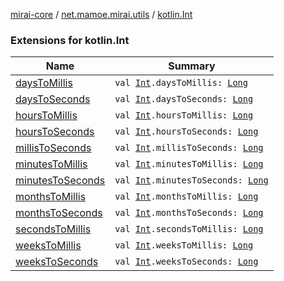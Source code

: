 [mirai-core](../../index.md) / [net.mamoe.mirai.utils](../index.md) / [kotlin.Int](./index.md)

### Extensions for kotlin.Int

| Name | Summary |
|---|---|
| [daysToMillis](days-to-millis.md) | `val `[`Int`](https://kotlinlang.org/api/latest/jvm/stdlib/kotlin/-int/index.html)`.daysToMillis: `[`Long`](https://kotlinlang.org/api/latest/jvm/stdlib/kotlin/-long/index.html) |
| [daysToSeconds](days-to-seconds.md) | `val `[`Int`](https://kotlinlang.org/api/latest/jvm/stdlib/kotlin/-int/index.html)`.daysToSeconds: `[`Long`](https://kotlinlang.org/api/latest/jvm/stdlib/kotlin/-long/index.html) |
| [hoursToMillis](hours-to-millis.md) | `val `[`Int`](https://kotlinlang.org/api/latest/jvm/stdlib/kotlin/-int/index.html)`.hoursToMillis: `[`Long`](https://kotlinlang.org/api/latest/jvm/stdlib/kotlin/-long/index.html) |
| [hoursToSeconds](hours-to-seconds.md) | `val `[`Int`](https://kotlinlang.org/api/latest/jvm/stdlib/kotlin/-int/index.html)`.hoursToSeconds: `[`Long`](https://kotlinlang.org/api/latest/jvm/stdlib/kotlin/-long/index.html) |
| [millisToSeconds](millis-to-seconds.md) | `val `[`Int`](https://kotlinlang.org/api/latest/jvm/stdlib/kotlin/-int/index.html)`.millisToSeconds: `[`Long`](https://kotlinlang.org/api/latest/jvm/stdlib/kotlin/-long/index.html) |
| [minutesToMillis](minutes-to-millis.md) | `val `[`Int`](https://kotlinlang.org/api/latest/jvm/stdlib/kotlin/-int/index.html)`.minutesToMillis: `[`Long`](https://kotlinlang.org/api/latest/jvm/stdlib/kotlin/-long/index.html) |
| [minutesToSeconds](minutes-to-seconds.md) | `val `[`Int`](https://kotlinlang.org/api/latest/jvm/stdlib/kotlin/-int/index.html)`.minutesToSeconds: `[`Long`](https://kotlinlang.org/api/latest/jvm/stdlib/kotlin/-long/index.html) |
| [monthsToMillis](months-to-millis.md) | `val `[`Int`](https://kotlinlang.org/api/latest/jvm/stdlib/kotlin/-int/index.html)`.monthsToMillis: `[`Long`](https://kotlinlang.org/api/latest/jvm/stdlib/kotlin/-long/index.html) |
| [monthsToSeconds](months-to-seconds.md) | `val `[`Int`](https://kotlinlang.org/api/latest/jvm/stdlib/kotlin/-int/index.html)`.monthsToSeconds: `[`Long`](https://kotlinlang.org/api/latest/jvm/stdlib/kotlin/-long/index.html) |
| [secondsToMillis](seconds-to-millis.md) | `val `[`Int`](https://kotlinlang.org/api/latest/jvm/stdlib/kotlin/-int/index.html)`.secondsToMillis: `[`Long`](https://kotlinlang.org/api/latest/jvm/stdlib/kotlin/-long/index.html) |
| [weeksToMillis](weeks-to-millis.md) | `val `[`Int`](https://kotlinlang.org/api/latest/jvm/stdlib/kotlin/-int/index.html)`.weeksToMillis: `[`Long`](https://kotlinlang.org/api/latest/jvm/stdlib/kotlin/-long/index.html) |
| [weeksToSeconds](weeks-to-seconds.md) | `val `[`Int`](https://kotlinlang.org/api/latest/jvm/stdlib/kotlin/-int/index.html)`.weeksToSeconds: `[`Long`](https://kotlinlang.org/api/latest/jvm/stdlib/kotlin/-long/index.html) |
